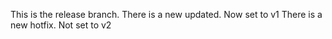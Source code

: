 This is the release branch.
There is a new updated. Now set to v1
There is a new hotfix. Not set to v2